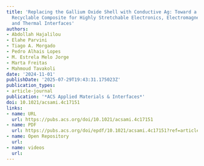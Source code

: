 ```yaml
---
title: 'Replacing the Gallium Oxide Shell with Conductive Ag: Toward a Printable and
  Recyclable Composite for Highly Stretchable Electronics, Electromagnetic Shielding,
  and Thermal Interfaces'
authors:
- Abdollah Hajalilou
- Elahe Parvini
- Tiago A. Morgado
- Pedro Alhais Lopes
- M. Estrela Melo Jorge
- Marta Freitas
- Mahmoud Tavakoli
date: '2024-11-01'
publishDate: '2025-07-29T19:43:31.175023Z'
publication_types:
- article-journal
publication: '*ACS Applied Materials & Interfaces*'
doi: 10.1021/acsami.4c17151
links:
- name: URL
  url: https://pubs.acs.org/doi/10.1021/acsami.4c17151
- name: PDF
  url: https://pubs.acs.org/doi/epdf/10.1021/acsami.4c17151?ref=article_openPDF
- name: Open Repository
  url: 
- name: videos
  url: 
---
```

